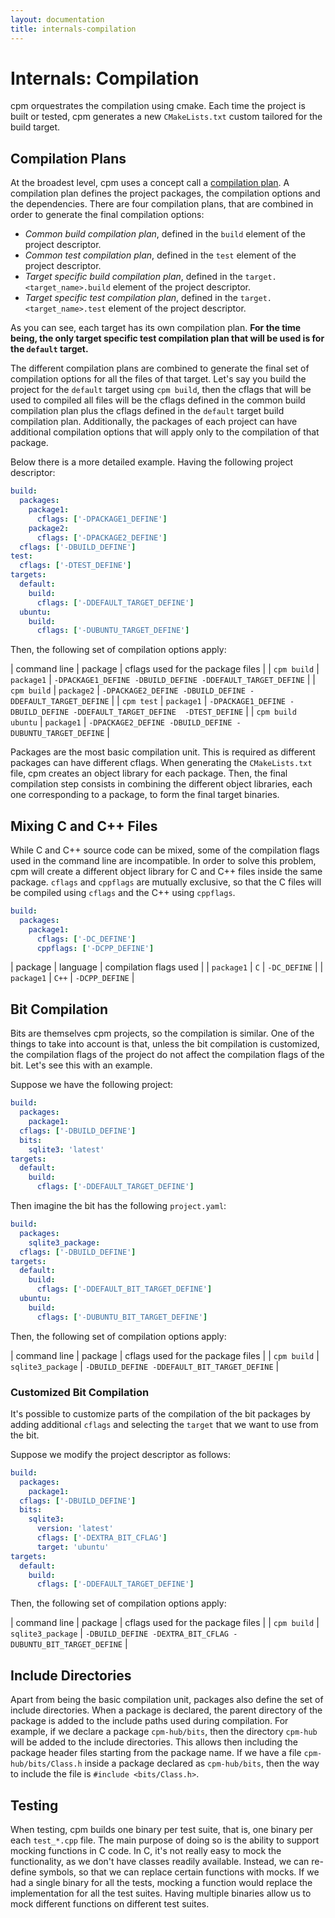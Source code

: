 ```yaml
---
layout: documentation
title: internals-compilation
---
```


# Internals: Compilation

cpm orquestrates the compilation using cmake. Each time the project is built or tested, cpm generates a new `CMakeLists.txt` custom tailored for the build target.

## Compilation Plans

At the broadest level, cpm uses a concept call a [compilation plan](/documentation/project-descriptor.html#compilation-plan). A compilation plan defines the project packages, the compilation options and the dependencies. There are four compilation plans, that are combined in order to generate the final compilation options:
  - *Common build compilation plan*, defined in the `build` element of the project descriptor.
  - *Common test compilation plan*, defined in the `test` element of the project descriptor.
  - *Target specific build compilation plan*, defined in the `target.<target_name>.build` element of the project descriptor.
  - *Target specific test compilation plan*, defined in the `target.<target_name>.test` element of the project descriptor.

As you can see, each target has its own compilation plan. **For the time being, the only target specific test compilation plan that will be used is for the `default` target.**

The different compilation plans are combined to generate the final set of compilation options for all the files of that target. Let's say you build the project for the `default` target using `cpm build`, then the cflags that will be used to compiled all files will be the cflags defined in the common build compilation plan plus the cflags defined in the `default` target build compilation plan. Additionally, the packages of each project can have additional compilation options that will apply only to the compilation of that package. 

Below there is a more detailed example. Having the following project descriptor:

```yaml
build:
  packages:
    package1:
      cflags: ['-DPACKAGE1_DEFINE']
    package2:
      cflags: ['-DPACKAGE2_DEFINE']
  cflags: ['-DBUILD_DEFINE']
test:
  cflags: ['-DTEST_DEFINE']
targets:
  default:
    build:
      cflags: ['-DDEFAULT_TARGET_DEFINE']
  ubuntu:
    build:
      cflags: ['-DUBUNTU_TARGET_DEFINE']
```

Then, the following set of compilation options apply:

| command line | package | cflags used for the package files | 
| `cpm build` | `package1` | `-DPACKAGE1_DEFINE -DBUILD_DEFINE -DDEFAULT_TARGET_DEFINE` |
| `cpm build` | `package2` | `-DPACKAGE2_DEFINE -DBUILD_DEFINE -DDEFAULT_TARGET_DEFINE` |
| `cpm test` | `package1` | `-DPACKAGE1_DEFINE -DBUILD_DEFINE -DDEFAULT_TARGET_DEFINE  -DTEST_DEFINE` |
| `cpm build ubuntu` | `package1` | `-DPACKAGE2_DEFINE -DBUILD_DEFINE -DUBUNTU_TARGET_DEFINE` |

Packages are the most basic compilation unit. This is required as different packages can have different cflags. When generating the `CMakeLists.txt` file, cpm creates an object library for each package. Then, the final compilation step consists in combining the different object libraries, each one corresponding to a package, to form the final target binaries.

## Mixing C and C++ Files

While C and C++ source code can be mixed, some of the compilation flags used in the command line are incompatible. In order to solve this problem, cpm will create a different object library for C and C++ files inside the same package. `cflags` and `cppflags` are mutually exclusive, so that the C files will be compiled using `cflags` and the C++ using `cppflags`.

```yaml
build:
  packages:
    package1:
      cflags: ['-DC_DEFINE']
      cppflags: ['-DCPP_DEFINE']
```

| package | language | compilation flags used |
| `package1` | `C` | `-DC_DEFINE` |
| `package1` | `C++` | `-DCPP_DEFINE` |

## Bit Compilation

Bits are themselves cpm projects, so the compilation is similar. One of the things to take into account is that, unless the bit compilation is customized, the compilation flags of the project do not affect the compilation flags of the bit. Let's see this with an example. 

Suppose we have the following project:

```yaml
build:
  packages:
    package1:
  cflags: ['-DBUILD_DEFINE']
  bits:
    sqlite3: 'latest'
targets:
  default:
    build:
      cflags: ['-DDEFAULT_TARGET_DEFINE']
```

Then imagine the bit has the following `project.yaml`:

```yaml
build:
  packages:
    sqlite3_package:
  cflags: ['-DBUILD_DEFINE']
targets:
  default:
    build:
      cflags: ['-DDEFAULT_BIT_TARGET_DEFINE']
  ubuntu:
    build:
      cflags: ['-DUBUNTU_BIT_TARGET_DEFINE']
```

Then, the following set of compilation options apply:

| command line | package | cflags used for the package files | 
| `cpm build` | `sqlite3_package` | `-DBUILD_DEFINE -DDEFAULT_BIT_TARGET_DEFINE` |

### Customized Bit Compilation

It's possible to customize parts of the compilation of the bit packages by adding additional `cflags` and selecting the `target` that we want to use from the bit. 

Suppose we modify the project descriptor as follows:

```yaml
build:
  packages:
    package1:
  cflags: ['-DBUILD_DEFINE']
  bits:
    sqlite3:
      version: 'latest'
      cflags: ['-DEXTRA_BIT_CFLAG']
      target: 'ubuntu'
targets:
  default:
    build:
      cflags: ['-DDEFAULT_TARGET_DEFINE']
```

Then, the following set of compilation options apply:

| command line | package | cflags used for the package files | 
| `cpm build` | `sqlite3_package` | `-DBUILD_DEFINE -DEXTRA_BIT_CFLAG -DUBUNTU_BIT_TARGET_DEFINE` |

## Include Directories

Apart from being the basic compilation unit, packages also define the set of include directories. When a package is declared, the parent directory of the package is added to the include paths used during compilation. For example, if we declare a package `cpm-hub/bits`, then the directory `cpm-hub` will be added to the include directories. This allows then including the package header files starting from the package name. If we have a file `cpm-hub/bits/Class.h` inside a package declared as `cpm-hub/bits`, then the way to include the file is `#include <bits/Class.h>`.

## Testing

When testing, cpm builds one binary per test suite, that is, one binary per each `test_*.cpp` file. The main purpose of doing so is the ability to support mocking functions in C code. In C, it's not really easy to mock the functionality, as we don't have classes readily available. Instead, we can re-define symbols, so that we can replace certain functions with mocks. If we had a single binary for all the tests, mocking a function would replace the implementation for all the test suites. Having multiple binaries allow us to mock different functions on different test suites.
